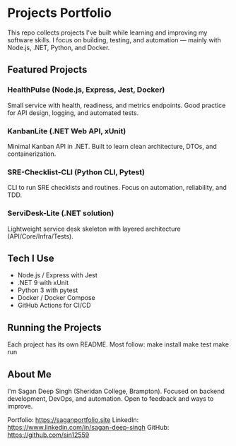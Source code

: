 # Projects Portfolio

This repo collects projects I've built while learning and improving my software skills.
I focus on building, testing, and automation — mainly with Node.js, .NET, Python, and Docker.

## Featured Projects

### HealthPulse (Node.js, Express, Jest, Docker)
Small service with health, readiness, and metrics endpoints. Good practice for API design, logging, and automated tests.

### KanbanLite (.NET Web API, xUnit)
Minimal Kanban API in .NET. Built to learn clean architecture, DTOs, and containerization.

### SRE-Checklist-CLI (Python CLI, Pytest)
CLI to run SRE checklists and routines. Focus on automation, reliability, and TDD.

### ServiDesk-Lite (.NET solution)
Lightweight service desk skeleton with layered architecture (API/Core/Infra/Tests).

## Tech I Use
- Node.js / Express with Jest
- .NET 9 with xUnit
- Python 3 with pytest
- Docker / Docker Compose
- GitHub Actions for CI/CD

## Running the Projects
Each project has its own README. Most follow:
  make install
  make test
  make run

## About Me
I'm Sagan Deep Singh (Sheridan College, Brampton). Focused on backend development, DevOps, and automation.
Open to feedback and ways to improve.

Portfolio: https://saganportfolio.site
LinkedIn: https://www.linkedin.com/in/sagan-deep-singh
GitHub:  https://github.com/sin12559
